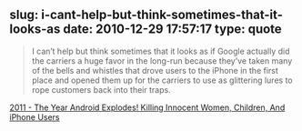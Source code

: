 slug: i-cant-help-but-think-sometimes-that-it-looks-as
date: 2010-12-29 17:57:17
type: quote
---

> I can’t help but think sometimes that it looks as if Google actually did the carriers a huge favor in the long-run because they’ve taken many of the bells and whistles that drove users to the iPhone in the first place and opened them up for the carriers to use as glittering lures to rope customers back into their traps.

[2011 - The Year Android Explodes! Killing Innocent Women, Children, And iPhone Users](http://tcrn.ch/fLADVv)
